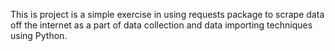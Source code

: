 
This is project is a simple exercise in using requests package to scrape data off the internet as a part of data collection and data importing techniques using Python.
